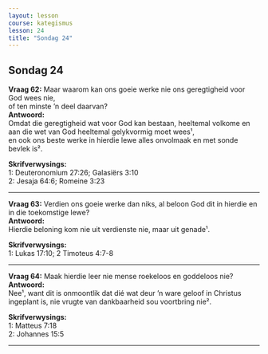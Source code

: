 ```yaml
---
layout: lesson
course: kategismus
lesson: 24
title: "Sondag 24"
---
```


## Sondag 24

**Vraag 62:** Maar waarom kan ons goeie werke nie ons geregtigheid voor God wees nie,  
of ten minste ’n deel daarvan?  
**Antwoord:**  
Omdat die geregtigheid wat voor God kan bestaan, heeltemal volkome en aan die wet van God heeltemal gelykvormig moet wees¹,  
en ook ons beste werke in hierdie lewe alles onvolmaak en met sonde bevlek is².

**Skrifverwysings:**  
1: Deuteronomium 27:26; Galasiërs 3:10  
2: Jesaja 64:6; Romeine 3:23

---

**Vraag 63:** Verdien ons goeie werke dan niks, al beloon God dit in hierdie en in die toekomstige lewe?  
**Antwoord:**  
Hierdie beloning kom nie uit verdienste nie, maar uit genade¹.

**Skrifverwysings:**  
1: Lukas 17:10; 2 Timoteus 4:7-8

---

**Vraag 64:** Maak hierdie leer nie mense roekeloos en goddeloos nie?  
**Antwoord:**  
Nee¹, want dit is onmoontlik dat dié wat deur ’n ware geloof in Christus ingeplant is, nie vrugte van dankbaarheid sou voortbring nie².

**Skrifverwysings:**  
1: Matteus 7:18  
2: Johannes 15:5

---